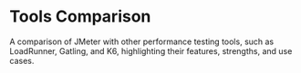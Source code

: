 # Tools Comparison

A comparison of JMeter with other performance testing tools, such as LoadRunner, Gatling, and K6, highlighting their features, strengths, and use cases.
